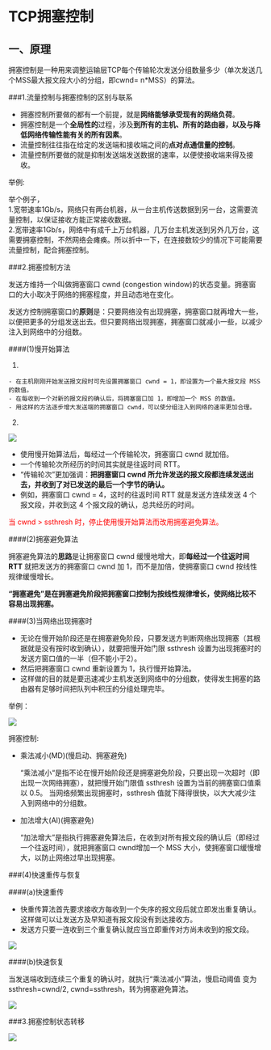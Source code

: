 # TCP拥塞控制 #

## 一、原理

拥塞控制是一种用来调整运输层TCP每个传输轮次发送分组数量多少（单次发送几个MSS最大报文段大小的分组，即cwnd= n*MSS）的算法。      

###1.流量控制与拥塞控制的区别与联系

- 拥塞控制所要做的都有一个前提，就是**网络能够承受现有的网络负荷**。
- 拥塞控制是一个**全局性的**过程，涉及**到所有的主机、所有的路由器，以及与降低网络传输性能有关的所有因素**。 
- 流量控制往往指在给定的发送端和接收端之间的**点对点通信量的控制**。 
- 流量控制所要做的就是抑制发送端发送数据的速率，以便使接收端来得及接收。

举例:

举个例子，<br>
1.宽带速率1Gb/s，网络只有两台机器，从一台主机传送数据到另一台，这需要流量控制，以保证接收方能正常接收数据。<br>
2.宽带速率1Gb/s，网络中有成千上万台机器，几万台主机发送到另外几万台，这需要拥塞控制，不然网络会瘫痪。所以折中一下，在连接数较少的情况下可能需要流量控制，配合拥塞控制。<br>


###2.拥塞控制方法

发送方维持一个叫做拥塞窗口 cwnd (congestion window)的状态变量。拥塞窗口的大小取决于网络的拥塞程度，并且动态地在变化。

发送方控制拥塞窗口的**原则**是：只要网络没有出现拥塞，拥塞窗口就再增大一些，以便把更多的分组发送出去。但只要网络出现拥塞，拥塞窗口就减小一些，以减少注入到网络中的分组数。 

####(1)慢开始算法

1. 

	- 在主机刚刚开始发送报文段时可先设置拥塞窗口 cwnd = 1，即设置为一个最大报文段 MSS 的数值。
	- 在每收到一个对新的报文段的确认后，将拥塞窗口加 1，即增加一个 MSS 的数值。
	- 用这样的方法逐步增大发送端的拥塞窗口 cwnd，可以使分组注入到网络的速率更加合理。

2. 

![](http://onh97xzo0.bkt.clouddn.com/3-18.PNG)

- 使用慢开始算法后，每经过一个传输轮次，拥塞窗口 cwnd 就加倍。 
- 一个传输轮次所经历的时间其实就是往返时间 RTT。
- “传输轮次”更加强调：**把拥塞窗口 cwnd 所允许发送的报文段都连续发送出去，并收到了对已发送的最后一个字节的确认。**
- 例如，拥塞窗口 cwnd = 4，这时的往返时间 RTT 就是发送方连续发送 4 个报文段，并收到这 4 个报文段的确认，总共经历的时间。

<font color=red> 当 cwnd > ssthresh 时，停止使用慢开始算法而改用拥塞避免算法。
 </font>

####(2)拥塞避免算法

拥塞避免算法的**思路**是让拥塞窗口 cwnd 缓慢地增大，即**每经过一个往返时间 RTT** 就把发送方的拥塞窗口 cwnd 加 1，而不是加倍，使拥塞窗口 cwnd 按线性规律缓慢增长。

**“拥塞避免”是在拥塞避免阶段把拥塞窗口控制为按线性规律增长，使网络比较不容易出现拥塞。** 

 
####(3)当网络出现拥塞时

- 无论在慢开始阶段还是在拥塞避免阶段，只要发送方判断网络出现拥塞（其根据就是没有按时收到确认），就要把慢开始门限 ssthresh 设置为出现拥塞时的发送方窗口值的一半（但不能小于2）。
- 然后把拥塞窗口 cwnd 重新设置为 1，执行慢开始算法。
- 这样做的目的就是要迅速减少主机发送到网络中的分组数，使得发生拥塞的路由器有足够时间把队列中积压的分组处理完毕。 

举例：

![](http://onh97xzo0.bkt.clouddn.com/3-19.PNG)

拥塞控制:

- 乘法减小(MD)(慢启动、拥塞避免)

	“乘法减小“是指不论在慢开始阶段还是拥塞避免阶段，只要出现一次超时（即出现一次网络拥塞），就把慢开始门限值 ssthresh 设置为当前的拥塞窗口值乘以 0.5。
	当网络频繁出现拥塞时，ssthresh 值就下降得很快，以大大减少注入到网络中的分组数。 
	

- 加法增大(AI)(拥塞避免)

	“加法增大”是指执行拥塞避免算法后，在收到对所有报文段的确认后（即经过一个往返时间），就把拥塞窗口 cwnd增加一个 MSS 大小，使拥塞窗口缓慢增大，以防止网络过早出现拥塞。 

###(4)快速重传与恢复

####(a)快速重传

- 快重传算法首先要求接收方每收到一个失序的报文段后就立即发出重复确认。这样做可以让发送方及早知道有报文段没有到达接收方。 
- 发送方只要一连收到三个重复确认就应当立即重传对方尚未收到的报文段。 

![](http://onh97xzo0.bkt.clouddn.com/3-20.PNG)

####(b)快速恢复

当发送端收到连续三个重复的确认时，就执行“乘法减小”算法，慢启动阈值 变为ssthresh=cwnd/2, cwnd=ssthresh，转为拥塞避免算法。

![](http://onh97xzo0.bkt.clouddn.com/3-21.PNG)

###3.拥塞控制状态转移

![](http://onh97xzo0.bkt.clouddn.com/3-22.PNG)